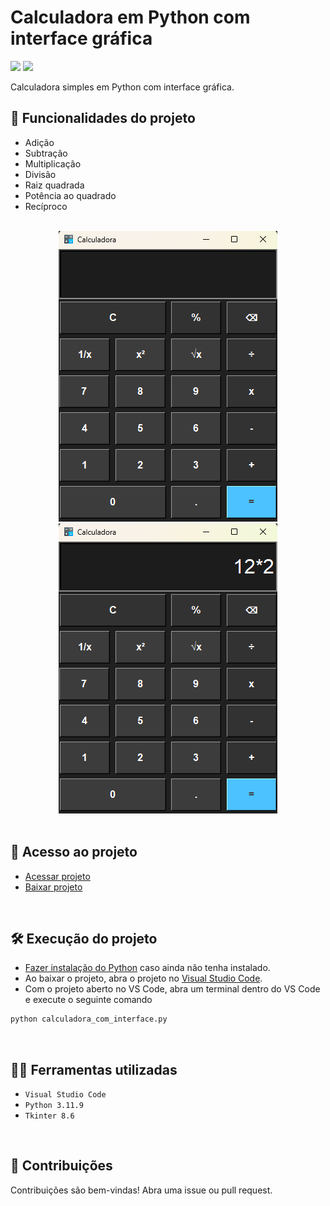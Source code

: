 # Calculadora em Python com interface gráfica

<p align="left">
<!--     <img src="https://img.shields.io/badge/Status-Em%20Desenvolvimento-orange?style=for-the-badge"/> -->
    <img src="https://img.shields.io/badge/Status-Conclu%C3%ADdo-brightgreen?style=for-the-badge"/>
    <img src="https://img.shields.io/badge/license-MIT-blue?style=for-the-badge">

</p>

Calculadora simples em Python com interface gráfica.

## 🔨 Funcionalidades do projeto
- Adição
- Subtração
- Multiplicação
- Divisão
- Raiz quadrada
- Potência ao quadrado
- Recíproco

<br>

<div display: inline_block align="center">
  <img src="img/screenshot1.png" alt="Screenshot 1"/>
  <img src="img/screenshot2.png" alt="Screenshot 2"/>
</div>

<br>

## 📁 Acesso ao projeto
- [Acessar projeto](https://github.com/EricFilipeF/calculadora-em-python)
- [Baixar projeto](https://github.com/EricFilipeF/calculadora-em-python/archive/refs/heads/main.zip)

<br>

## 🛠️ Execução do projeto
- [Fazer instalação do Python](https://www.python.org/downloads/) caso ainda não tenha instalado.
- Ao baixar o projeto, abra o projeto no [Visual Studio Code](https://code.visualstudio.com/).
- Com o projeto aberto no VS Code, abra um terminal dentro do VS Code e execute o seguinte comando
```bash
python calculadora_com_interface.py
```

<br>

## 🧑‍💻 Ferramentas utilizadas
- `Visual Studio Code`
-  `Python 3.11.9`
-  `Tkinter 8.6`

<br>

## 🤝 Contribuições
Contribuições são bem-vindas! Abra uma issue ou pull request.
